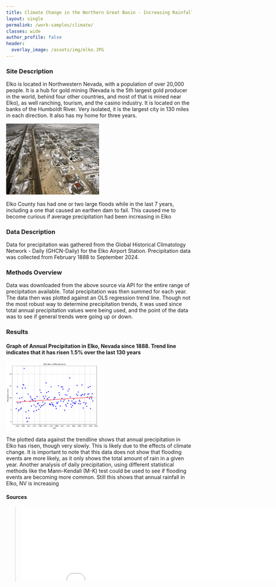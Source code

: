 ```yaml
---
title: Climate Change in the Northern Great Basin - Increasing Rainfall in Elko, NV
layout: single 
permalink: /work-samples/climate/
classes: wide
author_profile: false
header:
  overlay_image: /assets/img/elko.JPG
---
```


### Site Description 
Elko is located in Northwestern Nevada, with a population of over 20,000 people. It is a hub for gold mining (Nevada is the 5th largest gold producer in the world, behind four other countries, and most of that is mined near Elko), as well ranching, tourism, and the casino industry.  It is located on the banks of the Humboldt River. Very isolated, it is the largest city in 130 miles in each direction. It also has my home for three years. 

<img
src="Elko Couty Floods.jpg"
alt="Floods in Elko County, NV" 
width="50%" />

Elko County has had one or two large floods while in the last 7 years, including a one that caused an earthen dam to fail. This caused me to become curious if average precipitation had been increasing in Elko

### Data Description
Data for precipitation was gathered from the Global Historical Climatology Network - Daily (GHCN-Daily) for the Elko Airport Station. Precipitation data was collected from February 1888 to September 2024. 

### Methods Overview 
Data was downloaded from the above source via API for the entire range of precipitation available.  Total precipitation was then summed for each year.  The data then was plotted against an OLS regression trend line.  Though not the most robust way to determine precipitation trends, it was used since total annual precipitation values were being used, and the point of the data was to see if general trends were going up or down. 
### Results 
#### Graph of Annual Precipitation in Elko, Nevada since 1888. Trend line indicates that it has risen 1.5% over the last 130 years

<img
src="ElkoPrecipitation.png"
alt="Graph showing annual precipitation in Elko, NV Plotted against a Trendline" 
width="50%" />

The plotted data against the trendline shows that annual precipitation in Elko has risen, though very slowly.  This is likely due to the effects of climate change.  It is important to note that this data does not show that flooding events are more likely, as it only shows the total amount of rain in a given year.  Another analysis of daily precipitation, using different statistical methods like the Mann-Kendall (M-K) test could be used to see if flooding events are becoming more common.  Still this shows that annual rainfall in Elko, NV is increasing 

#### Sources

> <embed type="text/html" 
src="HW-4 Climate Change.html"
width="800" 
height="200">

